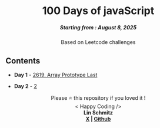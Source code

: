<h1 align="center"> 
100 Days of javaScript
</h1>
<h5 align="center">
Starting from : August 8, 2025
</h5>

<p align="center">
Based on Leetcode challenges
</p>

## Contents

- <b>Day 1</b> - [2619. Array Prototype Last](hhttps://github.com/LinSchmitz/100-Days/tree/main/Day%201)

- <b>Day 2</b> - [2](https://github.com/LinSchmitz/100-Days/tree/main/Day%202)

<p align="center">
Please ⭐ this repository if you loved it !
<br>
< Happy Coding />
<br>
<b>Lin Schmitz<b>
<br>
<a href="https://x.com/LinSchmtz">X</a> | <a href="https://github.com/LinSchmitz">Github</a>  
</p>
